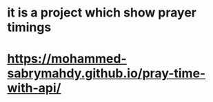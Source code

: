 # it is a project which show prayer timings 
# https://mohammed-sabrymahdy.github.io/pray-time-with-api/
